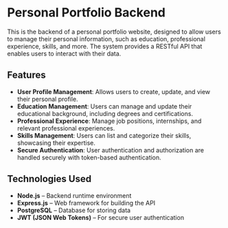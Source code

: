 # Personal Portfolio Backend

This is the backend of a personal portfolio website, designed to allow users to manage their personal information, such as education, professional experience, skills, and more. The system provides a RESTful API that enables users to interact with their data.

## Features

- **User Profile Management**: Allows users to create, update, and view their personal profile.
- **Education Management**: Users can manage and update their educational background, including degrees and certifications.
- **Professional Experience**: Manage job positions, internships, and relevant professional experiences.
- **Skills Management**: Users can list and categorize their skills, showcasing their expertise.
- **Secure Authentication**: User authentication and authorization are handled securely with token-based authentication.

## Technologies Used

- **Node.js** – Backend runtime environment
- **Express.js** – Web framework for building the API
- **PostgreSQL** – Database for storing data
- **JWT (JSON Web Tokens)** – For secure user authentication
